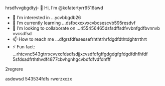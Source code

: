 hrsdfvvgbgdtyj- 👋 Hi, I’m @kofatertyrr6516awd
- 👀 I’m interested in ...ycvbbgdb26
- 🌱 I’m currently learning ...dsfbcxcxvxcvbcsescvb595resdvf
- 💞️ I’m looking to collaborate on ...455456465dsfsdffsdfvvbnfgdfbvnnvb vvcsdfsd
- 📫 How to reach me ...dfgrsfdfesessefrhthtrhrfdgdfdthtdghtrrthrt
- ⚡ Fun fact: ...rhtcvnc543gtrrxcvvxcfdsdfsdjjxcvsdfdfgffgdgdgfgfdgdfdhfhfdf
5sfdsadfrththvdf4877cbvhgnhgcvbdfdfvdfdnfff
<!---cbmdsdssdfdsfdsfsderggreer
kofatertyrr/kofatertyrr is a ✨ special ✨ repository because ithmhs `README.md` (thdfbfbis file) appears on your GitHub profile.
You can click the Preview link to take a look at your changes.e2vbccrehdhf
--->2regrere
asdewsd
543534fdfs
rwerzxczx
